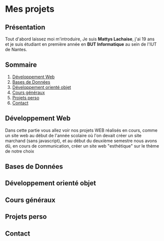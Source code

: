 # Mes projets 
## Présentation
Tout d'abord laissez moi m'introduire, Je suis **Mattys Lachaise**, j'ai 19 ans et je suis étudiant en première année en **BUT Informatique** au sein de l'IUT de Nantes.
## Sommaire
1. [Développement Web](#développement-web)
2. [Bases de Données](#bases-de-données)
3. [Développement orienté objet](#développement-orienté-objet)
4. [Cours généraux](#cours-généraux)
5. [Projets perso](#projets-perso)
6. [Contact](#contact)
## Développement Web
Dans cette partie vous allez voir nos projets WEB réalisés en cours, comme un site web au début de l'année scolaire où l'on devait créer un site marchand (sans javascript), et au début du deuxième semestre nous avons dû, en cours de communication, créer un site web "esthétique" sur le thème de notre choix

## Bases de Données

## Développement orienté objet

## Cours généraux

## Projets perso

## Contact
